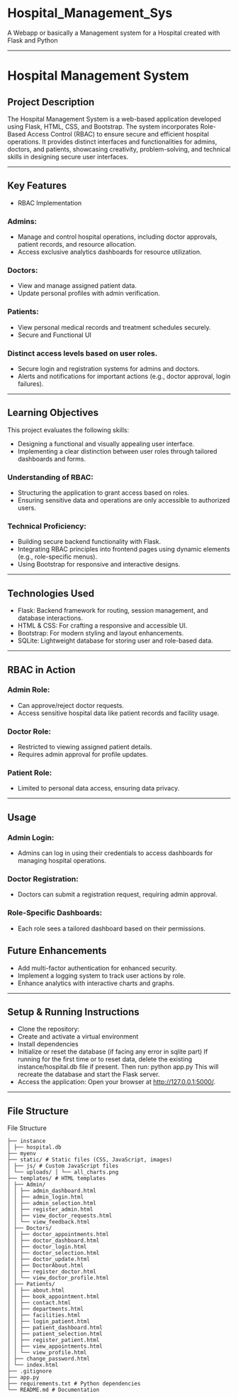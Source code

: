 # Hospital_Management_Sys
A Webapp or basically a Management system for a Hospital created with Flask and Python

---

# Hospital Management System

## Project Description

The Hospital Management System is a web-based application developed using Flask, HTML, CSS, and Bootstrap. The system incorporates Role-Based Access Control (RBAC) to ensure secure and efficient hospital operations. It provides distinct interfaces and functionalities for admins, doctors, and patients, showcasing creativity, problem-solving, and technical skills in designing secure user interfaces.

---

## Key Features

- RBAC Implementation
 ### Admins:
 - Manage and control hospital operations, including doctor approvals, patient records, and resource allocation.
 - Access exclusive analytics dashboards for resource utilization.
 ### Doctors:
 - View and manage assigned patient data.
 - Update personal profiles with admin verification.
 ### Patients:
 - View personal medical records and treatment schedules securely.
 - Secure and Functional UI
 ### Distinct access levels based on user roles.
 - Secure login and registration systems for admins and doctors.
 - Alerts and notifications for important actions (e.g., doctor approval, login failures).

---

## Learning Objectives

This project evaluates the following skills:

- Designing a functional and visually appealing user interface.
- Implementing a clear distinction between user roles through tailored dashboards and forms.
### Understanding of RBAC:

 - Structuring the application to grant access based on roles.
 - Ensuring sensitive data and operations are only accessible to authorized users.
### Technical Proficiency:

 - Building secure backend functionality with Flask.
 - Integrating RBAC principles into frontend pages using dynamic elements (e.g., role-specific menus).
 - Using Bootstrap for responsive and interactive designs.

---

## Technologies Used

- Flask: Backend framework for routing, session management, and database interactions.
- HTML & CSS: For crafting a responsive and accessible UI.
- Bootstrap: For modern styling and layout enhancements.
- SQLite: Lightweight database for storing user and role-based data.

---

## RBAC in Action

### Admin Role:
- Can approve/reject doctor requests.
- Access sensitive hospital data like patient records and facility usage.
### Doctor Role:
- Restricted to viewing assigned patient details.
- Requires admin approval for profile updates.
### Patient Role:
- Limited to personal data access, ensuring data privacy.

---

## Usage

### Admin Login:
- Admins can log in using their credentials to access dashboards for managing hospital operations.

### Doctor Registration:
- Doctors can submit a registration request, requiring admin approval.

### Role-Specific Dashboards:
- Each role sees a tailored dashboard based on their permissions.

## Future Enhancements
- Add multi-factor authentication for enhanced security.
- Implement a logging system to track user actions by role.
- Enhance analytics with interactive charts and graphs.

---

## Setup & Running Instructions

- Clone the repository:
- Create and activate a virtual environment
- Install dependencies
- Initialize or reset the database (if facing any error in sqlite part)
   If running for the first time or to reset data, delete the existing instance/hospital.db file if present.
   Then run:
     python app.py
     This will recreate the database and start the Flask server.
- Access the application:
Open your browser at http://127.0.0.1:5000/.

---

## File Structure

File Structure
```hospital-management-system/
├── instance
│ ├── hospital.db
├── myenv 
├── static/ # Static files (CSS, JavaScript, images) 
│ ├── js/ # Custom JavaScript files 
│ └── uploads/ │ └── all_charts.png 
├── templates/ # HTML templates 
│ ├── Admin/ 
│ │ ├── admin_dashboard.html 
│ │ ├── admin_login.html 
│ │ ├── admin_selection.html 
│ │ ├── register_admin.html 
│ │ ├── view_doctor_requests.html 
│ │ └── view_feedback.html 
│ ├── Doctors/ 
│ │ ├── doctor_appointments.html 
│ │ ├── doctor_dashboard.html 
│ │ ├── doctor_login.html 
│ │ ├── doctor_selection.html 
│ │ ├── doctor_update.html 
│ │ ├── DoctorAbout.html 
│ │ ├── register_doctor.html 
│ │ └── view_doctor_profile.html 
│ ├── Patients/ 
│ │ ├── about.html 
│ │ ├── book_appointment.html 
│ │ ├── contact.html 
│ │ ├── departments.html 
│ │ ├── facilities.html 
│ │ ├── login_patient.html 
│ │ ├── patient_dashboard.html 
│ │ ├── patient_selection.html 
│ │ ├── register_patient.html 
│ │ ├── view_appointments.html 
│ │ └── view_profile.html 
│ ├── change_password.html 
│ └── index.html 
├── .gitignore 
├── app.py 
├── requirements.txt # Python dependencies 
└── README.md # Documentation





